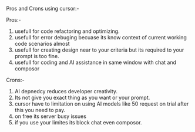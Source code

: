 Pros and Crons using cursor:-

Pros:- 
  1. usefull for code refactoring and optimizing.
  2. usefull for error debuging becuase its know context of current working code scenarios almost
  3. usefull for creating design near to your criteria but its required to your prompt is too fine.
  4. usefull for coding and AI assistance in same window with chat and composor


Crons:-
  1. AI depnedcy reduces developer creativity.
  2. Its not give you exact thing as you want or your prompt.
  3. cursor have to limitation on using AI models like 50 request on trial after this you need to pay.
  4. on free its server busy issues
  5. if you use your limites its block chat even composor.
